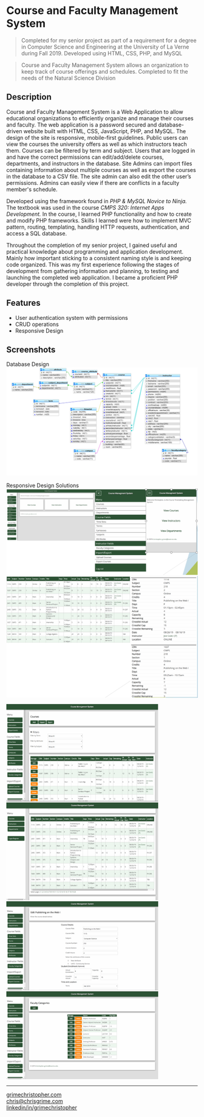 # Course and Faculty Management System

> Completed for my senior project as part of a requirement for a degree in Computer Science and Engineering at the University of La Verne during Fall 2019. Developed using HTML, CSS, PHP, and MySQL

> Course and Faculty Management System allows an organization to keep track of course offerings and schedules. Completed to fit the needs of the Natural Science Division

## Description

Course and Faculty Management System is a Web Application to allow educational organizations to efficiently organize and manage their courses and faculty. The web application is a password secured and database-driven website built with HTML, CSS, JavaScript, PHP, and MySQL. The design of the site is responsive, mobile-first guidelines. Public users can view the courses the university offers as well as which instructors teach them. Courses can be filtered by term and subject. Users that are logged in and have the correct permissions can edit/add/delete courses, departments, and instructors in the database. Site Admins can import files containing information about multiple courses as well as export the courses in the database to a CSV file. The site admin can also edit the other user’s permissions. Admins can easily view if there are conflicts in a faculty member's schedule. 

Developed using the framework found in *PHP & MySQL Novice to Ninja.* The textbook was used in the course *CMPS 320: Internet Apps Development.* In the course, I learned PHP functionality and how to create and modify PHP frameworks. Skills I learned were how to implement MVC pattern, routing, templating, handling HTTP requests, authentication, and access a SQL database. 

Throughout the completion of my senior project, I gained useful and practical knowledge about programming and application development. Mainly how important sticking to a consistent naming style is and keeping code organized. This was my first experience following the stages of development from gathering information and planning, to testing and launching the completed web application. I became a proficient PHP developer through the completion of this project.

## Features

- User authentication system with permissions
- CRUD operations 
- Responsive Design

## Screenshots

Database Design
<img src="screenshots/cms-database.png" alt="Database Design"/>

Responsive Design Solutions
<img src="screenshots/cms-responsivemenu.png" alt="Responsive Menu"/>
<img src="screenshots/cms-responsivetables.png" alt="Responsive Table"/>

<img src="screenshots/cms-loggedin.png" alt="Courses Page" width="400" /><img src="screenshots/cms-loggedout.png" alt="Courses Page" width="400" /><img src="screenshots/cms-editcourse.png" alt="Edit Course Page" width="400" /><img src="screenshots/cms-facultycat.png" alt="Faculty Categories Page" width="400" />

---

[grimechristopher.com](https://chrisgrime.com)  
[chris@chrisgrime.com](mailto:chris@chrisgrime.com)  
[linkedin/in/grimechristopher](https://linkedin/in/grimechristopher)  

